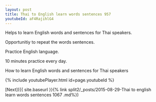```yaml
---
layout: post
title: Thai to English learn words sentences 957 
youtubeId: aF4RajihlG4
---
```

 
 
Helps to learn English words and sentences for Thai speakers.

Opportunitiy to repeat the words sentences. 

Practice English language. 
 
10 minutes practice every day. 
 
How to learn English words and sentences for Thai speakers 
 
{% include youtubePlayer.html id=page.youtubeId %}
 
 
[Next]({{ site.baseurl }}{% link  split2/_posts/2015-08-29-Thai to english learn words sentences 1067 .md%})
 
